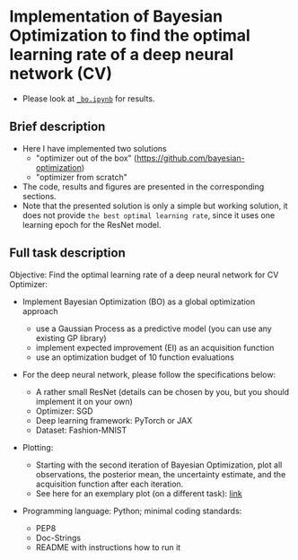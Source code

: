 # Implementation of Bayesian Optimization to find the optimal learning rate of a deep neural network (CV)
* Please look at [`_bo.ipynb`](https://github.com/Ellariel/baesyan-opt-test/blob/main/_bo.ipynb) for results.

## Brief description
* Here I have implemented two solutions 
  + "optimizer out of the box" (https://github.com/bayesian-optimization)
  + "optimizer from scratch"
* The code, results and figures are presented in the corresponding sections.
* Note that the presented solution is only a simple but working solution, it does not provide `the best optimal learning rate`, since it uses one learning epoch for the ResNet model.

## Full task description
Objective: Find the optimal learning rate of a deep neural network for CV
Optimizer: 
* Implement Bayesian Optimization (BO) as a global optimization approach
  + use a Gaussian Process as a predictive model (you can use any existing GP library)
  + implement expected improvement (EI) as an acquisition function
  + use an optimization budget of 10 function evaluations

* For the deep neural network, please follow the specifications below:
  + A rather small ResNet (details can be chosen by you, but you should implement it on your own)
  + Optimizer: SGD 
  + Deep learning framework: PyTorch or JAX
  + Dataset: Fashion-MNIST

* Plotting:
  + Starting with the second iteration of Bayesian Optimization, plot all observations, the posterior mean, the uncertainty estimate, and the acquisition function after each iteration.
  + See here for an exemplary plot (on a different task): [link](https://towardsdatascience.com/shallow-understanding-on-bayesian-optimization-324b6c1f7083)

* Programming language: Python; minimal coding standards:
  + PEP8 
  + Doc-Strings
  + README with instructions how to run it
